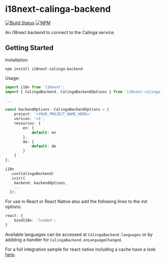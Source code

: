 # i18next-calinga-backend

[![Build Status](https://dev.azure.com/conplementag/Calinga/_apis/build/status/i18next-calinga-backend%20CI%20Build?branchName=master)](https://dev.azure.com/conplementag/Calinga/_build/latest?definitionId=119&branchName=master)
[![NPM](https://img.shields.io/npm/v/i18next-calinga-backend)](https://www.npmjs.com/package/i18next-calinga-backend)

An i18next backend to connect to the Calinga service.

## Getting Started

Installation:

```
npm install i18next-calinga-backend
```

Usage:

```ts
import i18n from 'i18next';
import { CalingaBackend, CalingaBackendOptions } from 'i18next-calinga-backend';

...

const backendOptions: CalingaBackendOptions = {
    project: '<YOUR_PROJECT_NAME_HERE>'
    version: 'v1',
    resources: {
        en: {
            default: en
        },
        de: {
            default: de
        }
    }
};

i18n
  .use(CalingaBackend)
  .init({
    backend: backendOptions,
    ...
  });

```

For use in React or React Native also add the following lines to the init options:

```ts
react: {
    bindI18n: 'loaded';
}
```

Available languages can be accessed at `CalingaBackend.languages` or by addding a handler for `CalingaBackend.onLanguageChanged`.

For a full integration sample for react native including a cache have a look [here](https://github.com/conplementAG/calinga-react-native-demo).
